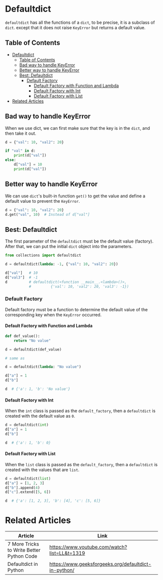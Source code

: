 # Defaultdict

`defaultdict` has all the functions of a `dict`, to be precise, it is a subclass of `dict`. except that it does not raise `KeyError` but returns a default value.

## Table of Contents

* [Defaultdict](#defaultdict)
  * [Table of Contents](#table-of-contents)
  * [Bad way to handle KeyError](#bad-way-to-handle-keyerror)
  * [Better way to handle KeyError](#better-way-to-handle-keyerror)
  * [Best: Defaultdict](#best-defaultdict)
    * [Default Factory](#default-factory)
      * [Default Factory with Function and Lambda](#default-factory-with-function-and-lambda)
      * [Default Factory with Int](#default-factory-with-int)
      * [Default Factory with List](#default-factory-with-list)
* [Related Articles](#related-articles)


## Bad way to handle KeyError

When we use dict, we can first make sure that the key is in the `dict`, and then take it out.

``` py
d = {"val": 10, "val2": 20}

if "val" in d:
    print(d["val"])
else:
    d["val"] = 10
    print(d["val"])
```

## Better way to handle KeyError

We can use `dict`'s built-in function `get()` to get the value and define a default value to prevent the `KeyError`.

``` py
d = {"val": 10, "val2": 20}
d.get("val", 10)  # Instead of d["val"]
```

## Best: Defaultdict

The first parameter of the `defaultdict` must be the default value (factory). After that, we can put the initial `dict` object into the parameters.

``` py
from collections import defaultdict

d = defaultdict(lambda: -1, {"val": 10, "val2": 20})

d["val"]   # 10
d["val3"]  # -1
d          # defaultdict(<function __main__.<lambda>()>,
           #         {'val': 10, 'val2': 20, 'val3': -1})
```

### Default Factory

Default factory must be a function to determine the default value of the corresponding key when the `KeyError` occurred.

#### Default Factory with Function and Lambda

``` py
def def_value(): 
    return "No value"

d = defaultdict(def_value) 

# same as

d = defaultdict(lambda: "No value")

d["a"] = 1
d["b"]

d  # {'a': 1, 'b': 'No value'}
```

#### Default Factory with Int

When the `int` class is passed as the `default_factory`, then a `defaultdict` is created with the default value as `0`.

``` py
d = defaultdict(int)
d["a"] = 1
d["b"]

d  # {'a': 1, 'b': 0}
```

#### Default Factory with List

When the `list` class is passed as the `default_factory`, then a `defaultdict` is created with the values that are `list`.

``` py
d = defaultdict(list)
d["a"] = [1, 2, 3]
d["b"].append(4)
d["c"].extend([5, 6])

d  # {'a': [1, 2, 3], 'b': [4], 'c': [5, 6]}
```

# Related Articles

| Article                                   | Link                                                 |
| ----------------------------------------- | ---------------------------------------------------- |
| 7 More Tricks to Write Better Python Code | https://www.youtube.com/watch?list=LL&t=1319         |
| Defaultdict in Python                     | https://www.geeksforgeeks.org/defaultdict-in-python/ |